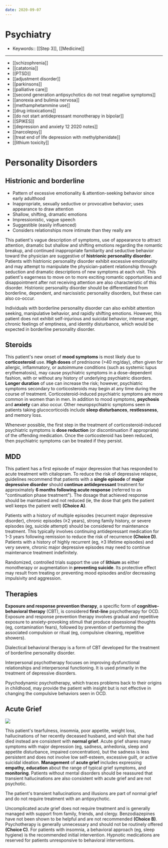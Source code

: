 ```yaml
---
date: 2020-09-07
---
```


# Psychiatry

- Keywords:: [[Step 3]], [[Medicine]]
---

- [[schizophrenia]]
- [[catatonia]]
- [[PTSD]]
- [[adjustment disorder]]
- [[parkinsons]]
- [[palliative care]]
- [[second generation antipsychotics do not treat negative symptoms]]
- [[anorexia and bulimia nervosa]]
- [[methamphetammine use]]
- [[drug intoxications]]
- [[do not start antidepressant monotherapy in bipolar]]
- [[SPIKES]]
- [[depression and anxiety 12 2020 notes]]
- [[narcolepsy]]
- [[treat end of life depression with methylphenidate]]
- [[lithium toxicity]]

# Personality Disorders

## Histrionic and borderline

<!-- histrionic disorder characteristics, difference from borderline -->

- Pattern of excessive emotionality & attention-seeking behavior since early adulthood
- Inappropriate, sexually seductive or provocative behavior; uses appearance to draw attention
- Shallow, shifting, dramatic emotions
- Impressionistic, vague speech
- Suggestible (easily influenced)
- Considers relationships more intimate than they really are

This patient's vague description of symptoms, use of appearance to  attract attention, dramatic but shallow and shifting emotions regarding  the romantic breakup, and continued inappropriate familiarity and  seductive behavior toward the physician are suggestive of **histrionic personality disorder**.  Patients with histrionic personality disorder exhibit excessive  emotionality and may attempt to manipulate the physician-patient  relationship through seduction and dramatic descriptions of new symptoms at each visit. This patient's eagerness to move on to more exciting  romantic opportunities and disappointment after not receiving attention  are also characteristic of this disorder. Histrionic personality  disorder should be differentiated from borderline, dependent, and  narcissistic personality disorders, but these can also co-occur.

Individuals with borderline personality disorder can also exhibit  attention seeking, manipulative behavior, and rapidly shifting  emotions. However, this patient does not exhibit self-injurious and  suicidal behavior, intense anger, chronic feelings of emptiness, and  identity disturbance, which would be expected in borderline personality  disorder.

## Steroids

<!-- steroids psych disorder -->

This patient's new onset of **mood symptoms** is most likely due to **corticosteroid** use. **High doses** of prednisone (>40 mg/day), often given for allergic, inflammatory, or autoimmune  conditions (such as systemic lupus erythematosis), may cause psychiatric symptoms in a dose-dependent fashion, with or without any history of  underlying psychiatric disorders. **Longer duration** of  use can increase the risk; however, psychiatric symptoms secondary to  corticosteroids may begin at any time during the course of treatment.  Corticosteroid-induced psychiatric symptoms are more common in women  than in men. In addition to mood symptoms, **psychosis** and **anxiety** can also occur. Other neuropsychiatric symptoms seen in patients taking glucocorticoids include **sleep disturbances**, **restlessness**, and memory loss.

Whenever possible, the first step in the treatment of corticosteroid-induced psychiatric symptoms is **dose reduction** (or discontinuation if appropriate) of the offending medication. Once  the corticosteroid has been reduced, then psychiatric symptoms can be  treated if they persist.

## MDD

<!-- MDD treatment duration -->

This patient has a first episode of major depression that has responded to acute treatment with citalopram. To reduce the  risk of depressive relapse, guidelines recommend that patients with a **single episode** of **major depressive disorder** should **continue antidepressant** treatment for approximately **6 months following acute response** (referred to as "continuation phase treatment"). The dosage that  achieved response should be maintained and not reduced (ie, the dose  that gets the patient well keeps the patient well) **(Choice A)**.

Patients with a history of multiple episodes (recurrent major depressive  disorder), chronic episodes (≥2 years), strong family history, or severe episodes (eg, suicide attempt) should be considered for maintenance  treatment. This typically involves continuing antidepressant medication for 1-3 years following remission to reduce the risk of recurrence **(Choice D)**.  Patients with a history of highly recurrent (eg, ≥3 lifetime episodes)  and very severe, chronic major depressive episodes may need to continue  maintenance treatment indefinitely.

<!-- lithium and suicide -->

Randomized, controlled trials support the use of **lithium** as either monotherapy or augmentation in **preventing suicide**.  Its protective effect may result from treating or preventing mood episodes and/or decreasing impulsivity and aggression.

## Therapies

<!--  DBT vs interpersonal vs psychodynamic vs exposure and response -->

**Exposure and response prevention therapy**, a specific form of **cognitive-behavioral therapy** (CBT), is considered **first-line** psychotherapy for OCD. Exposure and response prevention therapy  involves gradual and repetitive exposure to anxiety-provoking stimuli  that produce obsessional thoughts (eg, contamination fears), followed by prevention of performing the associated compulsion or ritual (eg,  compulsive cleaning, repetitive showers).

Dialectical behavioral therapy is a form of CBT developed for the treatment of borderline personality disorder.

Interpersonal psychotherapy focuses on improving dysfunctional  relationships and interpersonal functioning. It is used primarily in  the treatment of depressive disorders.

Psychodynamic psychotherapy, which traces problems back to their  origins in childhood, may provide the patient with insight but is not  effective in changing the compulsive behaviors seen in OCD.

## Acute Grief

<!-- acute grief vs MDD -->

![](https://photos.thisispiggy.com/file/wikiFiles/image-20200713163905872.png)

This patient's tearfulness, insomnia, poor appetite, weight loss,  hallucinations of her recently deceased husband, and wish that she had  died instead are consistent with **normal grief**.  Acute grief shares many symptoms with major depression (eg, sadness,  anhedonia, sleep and appetite disturbance, impaired concentration), but  the sadness is less persistent and does not involve low self-esteem,  excessive guilt, or active suicidal ideation. **Management** of **acute grief** includes expressing **empathy, education** about the range of typical grief symptoms, and **monitoring**.  Patients without mental disorders should be reassured that transient  hallucinations are also consistent with acute grief and are not  psychotic.

The patient's transient hallucinations and illusions are part of normal  grief and do not require treatment with an antipsychotic.

Uncomplicated acute grief does not require treatment and is generally managed with  support from family, friends, and clergy. Benzodiazepines have not been shown to be helpful and are not recommended **(Choice B)**. Psychotherapy is generally unnecessary and should not be routinely offered **(Choice C)**.  For patients with insomnia, a behavioral approach (eg, sleep hygiene)  is the recommended initial intervention. Hypnotic medications are  reserved for patients unresponsive to behavioral interventions.
